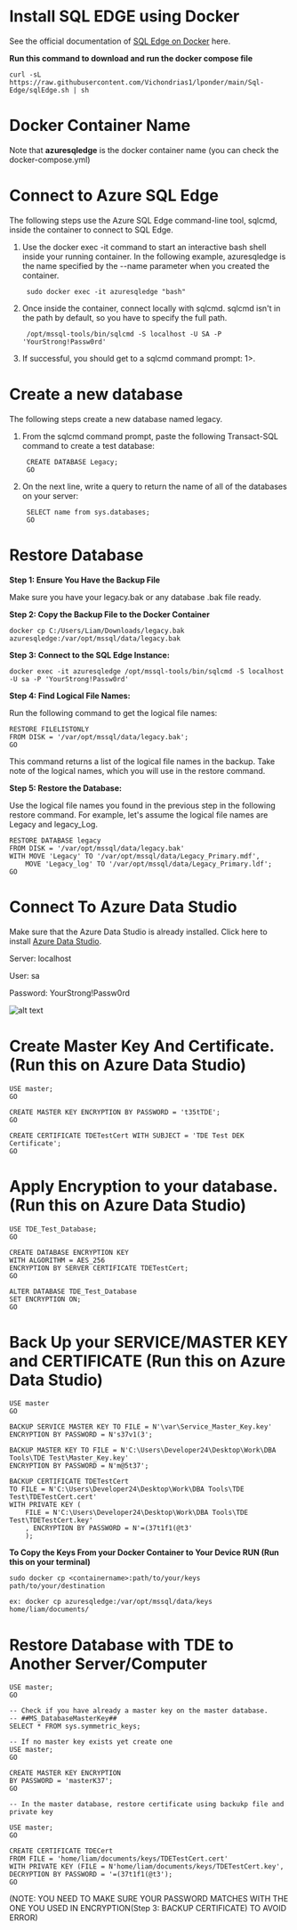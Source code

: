 # Install SQL EDGE using Docker
See the official documentation of <a href="https://learn.microsoft.com/en-us/azure/azure-sql-edge/disconnected-deployment" target="_blank">SQL Edge on Docker</a> here.

**Run this command to download and run the docker compose file**

    curl -sL https://raw.githubusercontent.com/Vichondrias1/lponder/main/Sql-Edge/sqlEdge.sh | sh 

# Docker Container Name
Note that **azuresqledge** is the docker container name (you can check the docker-compose.yml)

# Connect to Azure SQL Edge

The following steps use the Azure SQL Edge command-line tool, sqlcmd, inside the container to connect to SQL Edge.

1. Use the docker exec -it command to start an interactive bash shell inside your running container. In the following example, azuresqledge is the name specified by the --name parameter when you created the container.

        sudo docker exec -it azuresqledge "bash"

2. Once inside the container, connect locally with sqlcmd. sqlcmd isn't in the path by default, so you have to specify the full path.

        /opt/mssql-tools/bin/sqlcmd -S localhost -U SA -P 'YourStrong!Passw0rd'

3. If successful, you should get to a sqlcmd command prompt: 1>.

# Create a new database

The following steps create a new database named legacy.

1. From the sqlcmd command prompt, paste the following Transact-SQL command to create a test database:

        CREATE DATABASE Legacy;
        GO

2. On the next line, write a query to return the name of all of the databases on your server:

        SELECT name from sys.databases;
        GO

# Restore Database

**Step 1: Ensure You Have the Backup File**

Make sure you have your legacy.bak or any database .bak file ready.

**Step 2: Copy the Backup File to the Docker Container**

    docker cp C:/Users/Liam/Downloads/legacy.bak azuresqledge:/var/opt/mssql/data/legacy.bak

**Step 3: Connect to the SQL Edge Instance:**

    docker exec -it azuresqledge /opt/mssql-tools/bin/sqlcmd -S localhost -U sa -P 'YourStrong!Passw0rd'

**Step 4: Find Logical File Names:** 

Run the following command to get the logical file names:

    RESTORE FILELISTONLY
    FROM DISK = '/var/opt/mssql/data/legacy.bak';
    GO

This command returns a list of the logical file names in the backup. Take note of the logical names, which you will use in the restore command.

**Step 5: Restore the Database:**

Use the logical file names you found in the previous step in the following restore command. For example, let's assume the logical file names are Legacy and legacy_Log.

    RESTORE DATABASE legacy
    FROM DISK = '/var/opt/mssql/data/legacy.bak'
    WITH MOVE 'Legacy' TO '/var/opt/mssql/data/Legacy_Primary.mdf',
        MOVE 'Legacy_log' TO '/var/opt/mssql/data/Legacy_Primary.ldf';
    GO

# Connect To Azure Data Studio
Make sure that the Azure Data Studio is already installed. Click here to install <a href="https://learn.microsoft.com/en-us/azure-data-studio/download-azure-data-studio?view=sql-server-ver16&tabs=win-install%2Cwin-user-install%2Credhat-install%2Cwindows-uninstall%2Credhat-uninstall" target="_blank">Azure Data Studio</a>.

Server: localhost

User: sa

Password: YourStrong!Passw0rd

![alt text](../img/azure-data-studio.gif)

# Create Master Key And Certificate. (Run this on Azure Data Studio)

    USE master;
    GO

	CREATE MASTER KEY ENCRYPTION BY PASSWORD = 't35tTDE';
	GO

	CREATE CERTIFICATE TDETestCert WITH SUBJECT = 'TDE Test DEK Certificate';
	GO

# Apply Encryption to your database. (Run this on Azure Data Studio)

	USE TDE_Test_Database;
	GO

	CREATE DATABASE ENCRYPTION KEY
	WITH ALGORITHM = AES_256
	ENCRYPTION BY SERVER CERTIFICATE TDETestCert;
	GO

	ALTER DATABASE TDE_Test_Database
	SET ENCRYPTION ON;
	GO



# Back Up your SERVICE/MASTER KEY and CERTIFICATE (Run this on Azure Data Studio)
	
	USE master
	GO

	BACKUP SERVICE MASTER KEY TO FILE = N'\var\Service_Master_Key.key'
	ENCRYPTION BY PASSWORD = N's37v1(3';
 
	BACKUP MASTER KEY TO FILE = N'C:\Users\Developer24\Desktop\Work\DBA Tools\TDE Test\Master_Key.key'
	ENCRYPTION BY PASSWORD = N'm@5t37';
 
	BACKUP CERTIFICATE TDETestCert 
	TO FILE = N'C:\Users\Developer24\Desktop\Work\DBA Tools\TDE Test\TDETestCert.cert'
	WITH PRIVATE KEY (
    	FILE = N'C:\Users\Developer24\Desktop\Work\DBA Tools\TDE Test\TDETestCert.key'
    	, ENCRYPTION BY PASSWORD = N'=(37t1f1(@t3'
    	);


**To Copy the Keys From your Docker Container to Your Device RUN (Run this on your terminal)**

	sudo docker cp <containername>:path/to/your/keys path/to/your/destination
	
	ex: docker cp azuresqledge:/var/opt/mssql/data/keys home/liam/documents/ 


# Restore Database with TDE to Another Server/Computer

	USE master;
	GO

	-- Check if you have already a master key on the master database.
	-- ##MS_DatabaseMasterKey##
	SELECT * FROM sys.symmetric_keys;

	-- If no master key exists yet create one
	USE master;
	GO

	CREATE MASTER KEY ENCRYPTION
	BY PASSWORD = 'masterK37';
	GO

	-- In the master database, restore certificate using backukp file and private key

	USE master;
	GO

	CREATE CERTIFICATE TDECert
	FROM FILE = 'home/liam/documents/keys/TDETestCert.cert'
	WITH PRIVATE KEY (FILE = N'home/liam/documents/keys/TDETestCert.key',
	DECRYPTION BY PASSWORD = '=(37t1f1(@t3'); 
	GO

(NOTE: YOU NEED TO MAKE SURE YOUR PASSWORD MATCHES WITH THE ONE YOU USED IN ENCRYPTION(Step 3: BACKUP CERTIFICATE) TO AVOID ERROR)









